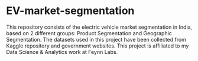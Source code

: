 # EV-market-segmentation
This repository consists of the electric vehicle market segmentation in India, based on 2 different groups: Product Segmentation and Geographic Segmentation. The datasets used in this project have been collected from Kaggle repository and government websites. This project is affiliated to my Data Science &amp; Analytics work at Feynn Labs.
